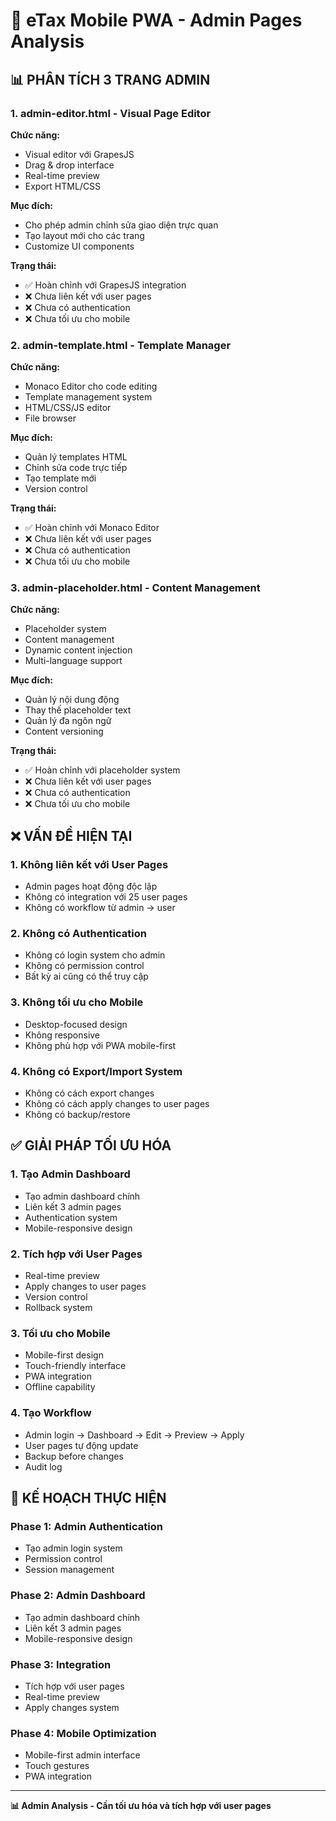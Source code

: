 # 🔧 eTax Mobile PWA - Admin Pages Analysis

## 📊 **PHÂN TÍCH 3 TRANG ADMIN**

### **1. admin-editor.html - Visual Page Editor**
**Chức năng:**
- Visual editor với GrapesJS
- Drag & drop interface
- Real-time preview
- Export HTML/CSS

**Mục đích:**
- Cho phép admin chỉnh sửa giao diện trực quan
- Tạo layout mới cho các trang
- Customize UI components

**Trạng thái:**
- ✅ Hoàn chỉnh với GrapesJS integration
- ❌ Chưa liên kết với user pages
- ❌ Chưa có authentication
- ❌ Chưa tối ưu cho mobile

### **2. admin-template.html - Template Manager**
**Chức năng:**
- Monaco Editor cho code editing
- Template management system
- HTML/CSS/JS editor
- File browser

**Mục đích:**
- Quản lý templates HTML
- Chỉnh sửa code trực tiếp
- Tạo template mới
- Version control

**Trạng thái:**
- ✅ Hoàn chỉnh với Monaco Editor
- ❌ Chưa liên kết với user pages
- ❌ Chưa có authentication
- ❌ Chưa tối ưu cho mobile

### **3. admin-placeholder.html - Content Management**
**Chức năng:**
- Placeholder system
- Content management
- Dynamic content injection
- Multi-language support

**Mục đích:**
- Quản lý nội dung động
- Thay thế placeholder text
- Quản lý đa ngôn ngữ
- Content versioning

**Trạng thái:**
- ✅ Hoàn chỉnh với placeholder system
- ❌ Chưa liên kết với user pages
- ❌ Chưa có authentication
- ❌ Chưa tối ưu cho mobile

## ❌ **VẤN ĐỀ HIỆN TẠI**

### **1. Không liên kết với User Pages**
- Admin pages hoạt động độc lập
- Không có integration với 25 user pages
- Không có workflow từ admin → user

### **2. Không có Authentication**
- Không có login system cho admin
- Không có permission control
- Bất kỳ ai cũng có thể truy cập

### **3. Không tối ưu cho Mobile**
- Desktop-focused design
- Không responsive
- Không phù hợp với PWA mobile-first

### **4. Không có Export/Import System**
- Không có cách export changes
- Không có cách apply changes to user pages
- Không có backup/restore

## ✅ **GIẢI PHÁP TỐI ƯU HÓA**

### **1. Tạo Admin Dashboard**
- Tạo admin dashboard chính
- Liên kết 3 admin pages
- Authentication system
- Mobile-responsive design

### **2. Tích hợp với User Pages**
- Real-time preview
- Apply changes to user pages
- Version control
- Rollback system

### **3. Tối ưu cho Mobile**
- Mobile-first design
- Touch-friendly interface
- PWA integration
- Offline capability

### **4. Tạo Workflow**
- Admin login → Dashboard → Edit → Preview → Apply
- User pages tự động update
- Backup before changes
- Audit log

## 🎯 **KẾ HOẠCH THỰC HIỆN**

### **Phase 1: Admin Authentication**
- Tạo admin login system
- Permission control
- Session management

### **Phase 2: Admin Dashboard**
- Tạo admin dashboard chính
- Liên kết 3 admin pages
- Mobile-responsive design

### **Phase 3: Integration**
- Tích hợp với user pages
- Real-time preview
- Apply changes system

### **Phase 4: Mobile Optimization**
- Mobile-first admin interface
- Touch gestures
- PWA integration

---

**📊 Admin Analysis - Cần tối ưu hóa và tích hợp với user pages**
